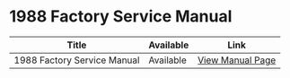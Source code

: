 # 1988 Factory Service Manual

| Title                                  | Available   | Link                                                                                           |
|----------------------------------------|-------------|------------------------------------------------------------------------------------------------|
| 1988 Factory Service Manual            | Available   | [View Manual Page](/fc-research/assets/manuals/)                                                                           |
